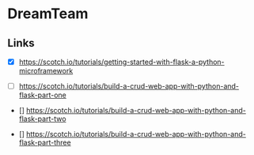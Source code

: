 # DreamTeam

## Links

* [x] https://scotch.io/tutorials/getting-started-with-flask-a-python-microframework

* [ ] https://scotch.io/tutorials/build-a-crud-web-app-with-python-and-flask-part-one

* [] https://scotch.io/tutorials/build-a-crud-web-app-with-python-and-flask-part-two

* [] https://scotch.io/tutorials/build-a-crud-web-app-with-python-and-flask-part-three